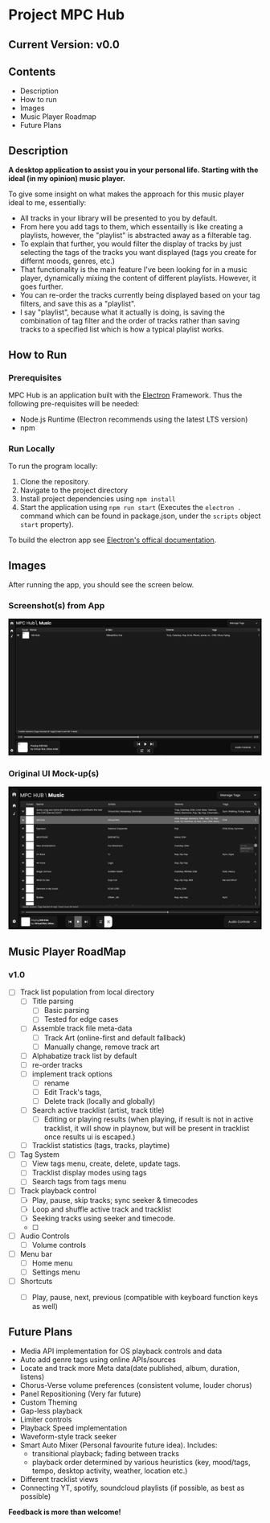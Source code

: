 # Project MPC Hub
## Current Version: v0.0

## Contents
- Description 
- How to run
- Images
- Music Player Roadmap
- Future Plans


## Description
**A desktop application to assist you in your personal life. Starting with the ideal (in my opinion) music player.**

To give some insight on what makes the approach for this music player ideal to me, essentially:
- All tracks in your library will be presented to you by default.
- From here you add tags to them, which essentailly is like creating a playlists, however, the "playlist" is abstracted away as a filterable tag. 
- To explain that further, you would filter the display of tracks by just selecting the tags of the tracks you want displayed (tags you create for differnt moods, genres, etc.)
- That functionality is the main feature I've been looking for in a music player, dynamically mixing the content of different playlists. However, it goes further. 
- You can re-order the tracks currently being displayed based on your tag filters, and save this as a "playlist".
- I say "playlist", because what it actually is doing, is saving the combination of tag filter and the order of tracks rather than saving tracks to a specified list which is how a typical playlist works.


## How to Run
### Prerequisites
MPC Hub is an application built with the [Electron](https://www.electronjs.org) Framework. Thus the following pre-requisites will be needed:
- Node.js Runtime (Electron recommends using the latest LTS version)
- npm
### Run Locally
To run the program locally:
1. Clone the repository.
2. Navigate to the project directory
3. Install project dependencies using `npm install`
4. Start the application using `npm run start` (Executes the `electron .` command which can be found  in package.json, under the `scripts` object `start` property).

To build the electron app see [Electron's offical documentation](https://www.electronjs.org/docs/latest/tutorial/tutorial-packaging).

## Images
After running the app, you should see the screen below.
### Screenshot(s) from App
![Screenshot of first version of music player](./readme_images/screenshots/music%20player_basic.png)

### Original UI Mock-up(s)
![Image of music player ui mockups](./readme_images/mockups/mpc_music_ui_r1_menuscreen.jpg)


## Music Player RoadMap
### v1.0
- [ ] Track list population from local directory
    - [ ] Title parsing
        - [ ] Basic parsing
        - [ ] Tested for edge cases
    - [ ] Assemble track file meta-data
        - [ ] Track Art (online-first and default fallback)
        - [ ] Manually change, remove track art
    - [ ] Alphabatize track list by default
    - [ ] re-order tracks
    - [ ] implement track options
        - [ ] rename
        - [ ] Edit Track's tags, 
        - [ ] Delete track (locally and globally)
    - [ ] Search active tracklist (artist, track title)
        - [ ] Editing or playing results (when playing, if result is not in active tracklist, it will show in playnow, but will be present in tracklist once results ui is escaped.)
    - [ ] Tracklist statistics (tags, tracks, playtime)
- [ ] Tag System
    - [ ] View tags menu, create, delete, update tags. 
    - [ ] Tracklist display modes using tags
    - [ ] Search tags from tags menu
- [ ] Track playback control
    - [ ] Play, pause, skip tracks; sync seeker & timecodes 
    - [ ] Loop and shuffle active track and tracklist
    - [ ] Seeking tracks using seeker and timecode.
    - [ ]   
- [ ] Audio Controls
    - [ ] Volume controls
- [ ] Menu bar
    - [ ] Home menu 
    - [ ] Settings menu
- [ ] Shortcuts 
    - [ ] Play, pause, next, previous (compatible with keyboard function keys as well)


## Future Plans
- Media API implementation for OS playback controls and data
- Auto add genre tags using online APIs/sources
- Locate and track more Meta data(date published, album, duration, listens)
- Chorus-Verse volume preferences (consistent volume, louder chorus)
- Panel Repositioning (Very far future)
- Custom Theming
- Gap-less playback
- Limiter controls
- Playback Speed implementation
- Waveform-style track seeker
- Smart Auto Mixer (Personal favourite future idea). Includes:
    - transitional playback; fading between tracks
    - playback order determined by various heuristics (key, mood/tags, tempo, desktop activity, weather, location etc.)
- Different tracklist views
- Connecting YT, spotify, soundcloud playlists (if possible, as best as possible)

**Feedback is more than welcome!**
